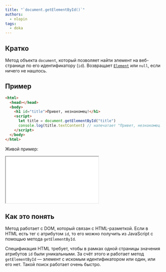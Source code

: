 ```yaml
---
title: "`document.getElementById()`"
authors:
  - nlopin
tags:
  - doka
---
```


## Кратко

Метод объекта `document`, который позволяет найти элемент на веб-странице по его идентификатору (`id`). Возвращает [`Element`](/js/element/) или `null`, если ничего не нашлось.

## Пример

```html
<html>
  <head></head>
  <body>
    <h1 id="title">Привет, незнакомец!</h1>
    <script>
      let title = document.getElementById("title")
      console.log(title.textContent) // напечатает "Привет, незнакомец!"
    </script>
  </body>
</html>
```

Живой пример:

<iframe title="Название — getElementById() — Дока" src="demos/Lopinopulos-XwKRaZ/" height="150"></iframe>

## Как это понять

Метод работает с DOM, который связан с HTML-разметкой. Если в HTML есть тег с атрибутом `id`, то его можно получить из JavaScript с помощью метода `getElementById`.

Спецификация HTML требует, чтобы в рамках одной страницы значения атрибутов `id` были уникальными. За счёт этого и работает метод `getElementById` — элемент с искомым идентификатором или один, или его нет. Такой поиск работает очень быстро.
